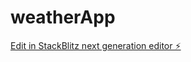 # weatherApp

[Edit in StackBlitz next generation editor ⚡️](https://stackblitz.com/~/github.com/srabani456/weatherApp)